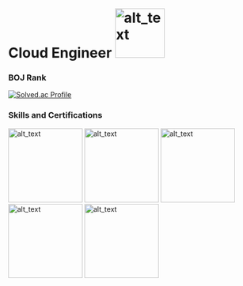 # Cloud Engineer [<img alt="alt_text" width="100px" src="https://img.shields.io/badge/LinkedIn-0077B5?style=for-the-badge&logo=linkedin&logoColor=white" />](https://www.linkedin.com/in/hongrae-cho/)


### BOJ Rank

[![Solved.ac Profile](http://mazassumnida.wtf/api/v2/generate_badge?boj=rollony)](https://solved.ac/rollony)

### Skills and Certifications
<!--
[<img alt="alt_text" width="200px" src="https://user-images.githubusercontent.com/30142314/173233128-57b9591a-e8d0-4132-8422-941f92276ee3.png" />](https://www.credly.com/badges/6cf52447-3419-4573-a3e8-da53b6124af8/public_url)

[<img alt="alt_text" width="200px" src="https://user-images.githubusercontent.com/30142314/173233379-f13c5f4b-fab1-434e-b38c-1aab969e7803.png" />](https://www.credly.com/badges/8628a4f0-a206-41bf-adbf-acac0bc309f3/public_url)
-->



[<img alt="alt_text" width="150px" src="https://user-images.githubusercontent.com/30142314/173233128-57b9591a-e8d0-4132-8422-941f92276ee3.png" />](https://www.credly.com/badges/6cf52447-3419-4573-a3e8-da53b6124af8/public_url)  [<img alt="alt_text" width="150px" src="https://user-images.githubusercontent.com/30142314/173233379-f13c5f4b-fab1-434e-b38c-1aab969e7803.png" />](https://www.credly.com/badges/8628a4f0-a206-41bf-adbf-acac0bc309f3/public_url)  [<img alt="alt_text" width="150px" src="https://user-images.githubusercontent.com/30142314/173233679-a0437d1d-141f-48ed-bbe5-e673b6b43abd.png" />](https://www.credly.com/badges/d256b8f3-902b-41c4-aa7d-dd08fe289f6f/public_url) [<img alt="alt_text" width="150px" src="https://user-images.githubusercontent.com/30142314/173233741-6c2eb49e-fa3c-4565-b20e-9f0af719b59f.png" />](https://www.credly.com/badges/c061f39c-9033-48d0-b44d-eed8f31650b1/public_url) [<img alt="alt_text" width="150px" src="https://user-images.githubusercontent.com/30142314/184478302-e35d350a-e600-4eaa-a926-e6bf935c52cb.png" />](https://www.credly.com/badges/9bf68caa-ea32-441d-8b9c-5cedd37e098d/public_url) 
